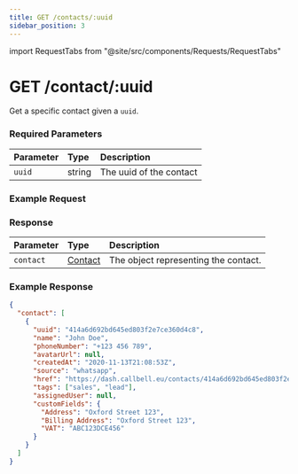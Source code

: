 ```yaml
---
title: GET /contacts/:uuid
sidebar_position: 3
---
```


import RequestTabs from "@site/src/components/Requests/RequestTabs"

# GET /contact/:uuid

Get a specific contact given a `uuid`.

### Required Parameters

| Parameter | Type   | Description             |
| :-------- | :----- | :---------------------- |
| `uuid`    | string | The uuid of the contact |

### Example Request

<RequestTabs endpoint='contacts_api' request="get_contact"/>

### Response

| Parameter | Type                                           | Description                          |
| :-------- | :--------------------------------------------- | :----------------------------------- |
| `contact` | [Contact](/api_reference/object_types/contact) | The object representing the contact. |

### Example Response

```json title=response.json
{
  "contact": [
    {
      "uuid": "414a6d692bd645ed803f2e7ce360d4c8",
      "name": "John Doe",
      "phoneNumber": "+123 456 789",
      "avatarUrl": null,
      "createdAt": "2020-11-13T21:08:53Z",
      "source": "whatsapp",
      "href": "https://dash.callbell.eu/contacts/414a6d692bd645ed803f2e7ce360d4c8",
      "tags": ["sales", "lead"],
      "assignedUser": null,
      "customFields": {
        "Address": "Oxford Street 123",
        "Billing Address": "Oxford Street 123",
        "VAT": "ABC123DCE456"
      }
    }
  ]
}
```
